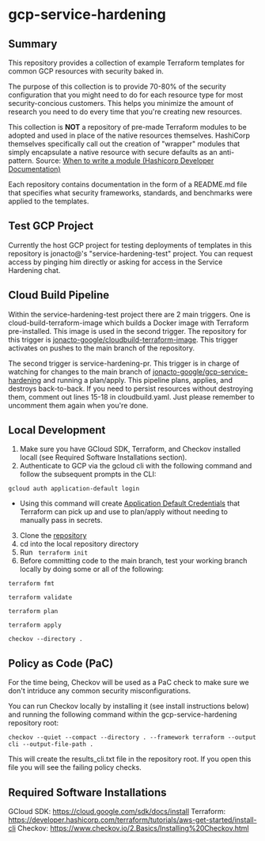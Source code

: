 # gcp-service-hardening
## Summary
This repository provides a collection of example Terraform templates for common GCP resources with security baked in.

The purpose of this collection is to provide 70-80% of the security configuration that you might need to do for each resource type for most security-concious customers. This helps you minimize the amount of research you need to do every time that you're creating new resources.

This collection is **NOT** a repository of pre-made Terraform modules to be adopted and used in place of the native resources themselves. HashiCorp themselves specifically call out the creation of "wrapper" modules that simply encapsulate a native resource with secure defaults as an anti-pattern. Source: [When to write a module (Hashicorp Developer Documentation)](https://developer.hashicorp.com/terraform/language/modules/develop#when-to-write-a-module)

Each repository contains documentation in the form of a README.md file that specifies what security frameworks, standards, and benchmarks were applied to the templates.


## Test GCP Project
Currently the host GCP project for testing deployments of templates in this repository is jonacto@'s "service-hardening-test" project. You can request access by pinging him directly or asking for access in the Service Hardening chat.


## Cloud Build Pipeline
Within the service-hardening-test project there are 2 main triggers. One is cloud-build-terraform-image which builds a Docker image with Terraform pre-installed. This image is used in the second trigger. The repository for this trigger is [jonacto-google/cloudbuild-terraform-image](https://github.com/jonacto-google/cloudbuild-terraform-image). This trigger activates on pushes to the main branch of the repository.

The second trigger is service-hardening-pr. This trigger is in charge of watching for changes to the main branch of [jonacto-google/gcp-service-hardening](https://github.com/jonacto-google/gcp-service-hardening) and running a plan/apply. This pipeline plans, applies, and destroys back-to-back. If you need to persist resources without destroying them, comment out lines 15-18 in cloudbuild.yaml. Just please remember to uncomment them again when you're done.


## Local Development
1. Make sure you have GCloud SDK, Terraform, and Checkov installed locall (see Required Software Installations section).
2. Authenticate to GCP via the gcloud cli with the following command and follow the subsequent prompts in the CLI:
```
gcloud auth application-default login
```

- Using this command will create [Application Default Credentials](https://cloud.google.com/docs/authentication/application-default-credentials#personal) that Terraform can pick up and use to plan/apply without needing to manually pass in secrets.
3. Clone the [repository](https://github.com/jonacto-google/gcp-service-hardening)
4. cd into the local repository directory
5. Run ``` terraform init```
6. Before committing code to the main branch, test your working branch locally by doing some or all of the following:
```
terraform fmt
``` 
```
terraform validate
```
```
terraform plan
```
```
terraform apply
```
```
checkov --directory .
```


## Policy as Code (PaC)
For the time being, Checkov will be used as a PaC check to make sure we don't intriduce any common security misconfigurations.

You can run Checkov locally by installing it (see install instructions below) and running the following command within the gcp-service-hardening repository root:
```
checkov --quiet --compact --directory . --framework terraform --output cli --output-file-path .
```

This will create the results_cli.txt file in the repository root. If you open this file you will see the failing policy checks.


## Required Software Installations
GCloud SDK: https://cloud.google.com/sdk/docs/install
Terraform: https://developer.hashicorp.com/terraform/tutorials/aws-get-started/install-cli
Checkov: https://www.checkov.io/2.Basics/Installing%20Checkov.html